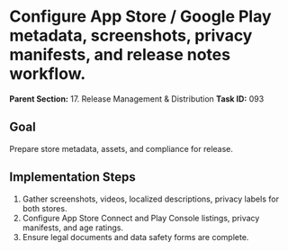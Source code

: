 # Configure App Store / Google Play metadata, screenshots, privacy manifests, and release notes workflow.

**Parent Section:** 17. Release Management & Distribution
**Task ID:** 093

## Goal
Prepare store metadata, assets, and compliance for release.

## Implementation Steps
1. Gather screenshots, videos, localized descriptions, privacy labels for both stores.
2. Configure App Store Connect and Play Console listings, privacy manifests, and age ratings.
3. Ensure legal documents and data safety forms are complete.
